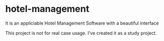 # hotel-management
It is an appliciable Hotel Management Software with a beautiful interface

This project is not for real case usage. I've created it as a study project.
